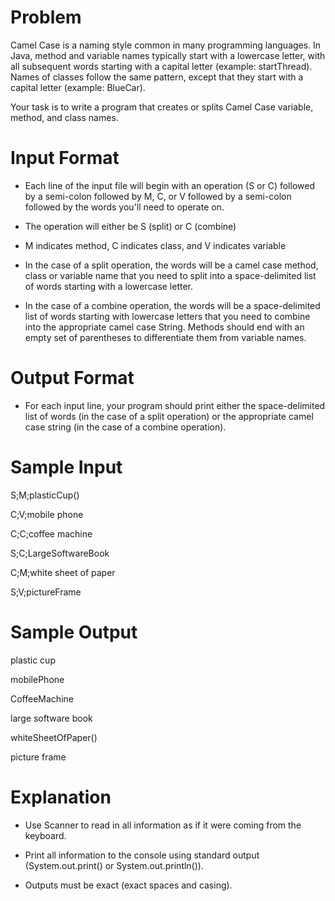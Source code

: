 # Problem
Camel Case is a naming style common in many programming languages. In Java, method and variable names typically start with a lowercase letter, with all subsequent words starting with a capital letter (example: startThread). Names of classes follow the same pattern, except that they start with a capital letter (example: BlueCar).

Your task is to write a program that creates or splits Camel Case variable, method, and class names.

# Input Format

- Each line of the input file will begin with an operation (S or C) followed by a semi-colon followed by M, C, or V followed by a semi-colon followed by the words you'll need to operate on.

- The operation will either be S (split) or C (combine)

- M indicates method, C indicates class, and V indicates variable

- In the case of a split operation, the words will be a camel case method, class or variable name that you need to split into a space-delimited list of words starting with a lowercase letter.

- In the case of a combine operation, the words will be a space-delimited list of words starting with lowercase letters that you need to combine into the appropriate camel case String. Methods should end with an empty set of parentheses to differentiate them from variable names.

# Output Format

- For each input line, your program should print either the space-delimited list of words (in the case of a split operation) or the appropriate camel case string (in the case of a combine operation).

# Sample Input

S;M;plasticCup()

C;V;mobile phone

C;C;coffee machine

S;C;LargeSoftwareBook

C;M;white sheet of paper

S;V;pictureFrame

# Sample Output

plastic cup

mobilePhone

CoffeeMachine

large software book

whiteSheetOfPaper()

picture frame

# Explanation

- Use Scanner to read in all information as if it were coming from the keyboard.

- Print all information to the console using standard output (System.out.print() or System.out.println()).

- Outputs must be exact (exact spaces and casing).